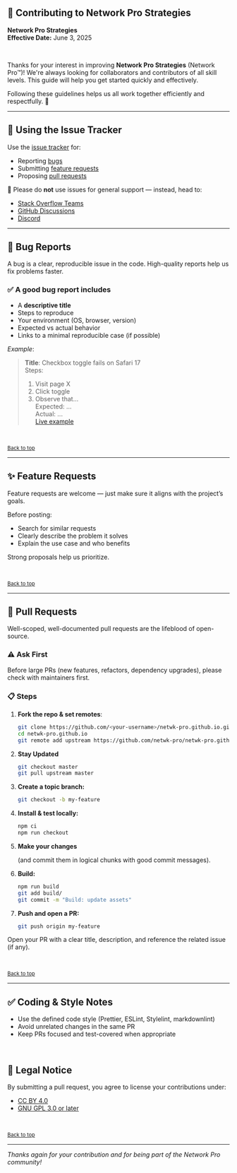<!-- =========================================================================
Copyright © 2025 Network Pro Strategies (Network Pro™)
SPDX-License-Identifier: CC-BY-4.0 OR GPL-3.0-or-later
This file is part of Network Pro.
========================================================================== -->

<section id="top">

# 🤝 Contributing to Network Pro Strategies

</section>

**Network Pro Strategies**  
**Effective Date:** June 3, 2025

&nbsp;

Thanks for your interest in improving **Network Pro Strategies** (Network Pro™)! We're always looking for collaborators and contributors of all skill levels. This guide will help you get started quickly and effectively.

Following these guidelines helps us all work together efficiently and respectfully. 🙌

---

## 🐛 Using the Issue Tracker

Use the [issue tracker](https://github.com/netwk-pro/netwk-pro.github.io/issues) for:

- Reporting [bugs](#bug-reports)
- Submitting [feature requests](#feature-requests)
- Proposing [pull requests](#pull-requests)

🚫 Please do **not** use issues for general support — instead, head to:

- [Stack Overflow Teams](https://stack.neteng.pro/)
- [GitHub Discussions](https://discuss.neteng.pro)
- [Discord](https://discord.neteng.pro)

---

<section id="bug-reports">

## 🐞 Bug Reports

A bug is a clear, reproducible issue in the code. High-quality reports help us fix problems faster.

### ✅ A good bug report includes

- A **descriptive title**
- Steps to reproduce
- Your environment (OS, browser, version)
- Expected vs actual behavior
- Links to a minimal reproducible case (if possible)

_Example_:

<!-- markdownlint-disable MD042 -->

> **Title**: Checkbox toggle fails on Safari 17  
> Steps:  
>
> 1. Visit page X  
> 2. Click toggle  
> 3. Observe that...  
> Expected: ...  
> Actual: ...  
> [Live example](#)

<!-- markdownlint-enable MD042 -->

</section>

&nbsp;

<sub>[Back to top](#top)</sub>

---

<section id="feature-requests">

## ✨ Feature Requests

Feature requests are welcome — just make sure it aligns with the project’s goals.

Before posting:

- Search for similar requests
- Clearly describe the problem it solves
- Explain the use case and who benefits

Strong proposals help us prioritize.

</section>

&nbsp;

<sub>[Back to top](#top)</sub>

---

<section id="pull-requests">

## 🔁 Pull Requests

Well-scoped, well-documented pull requests are the lifeblood of open-source.

### ⚠️ Ask First

Before large PRs (new features, refactors, dependency upgrades), please check with maintainers first.

### 📋 Steps

1. **Fork the repo & set remotes**:

   ```bash
   git clone https://github.com/<your-username>/netwk-pro.github.io.git
   cd netwk-pro.github.io
   git remote add upstream https://github.com/netwk-pro/netwk-pro.github.io.git
   ```

2. **Stay Updated**

   ```bash
   git checkout master
   git pull upstream master
   ```

3. **Create a topic branch:**

   ```bash
   git checkout -b my-feature
   ```

4. **Install & test locally:**

   ```bash
   npm ci
   npm run checkout
   ```

5. **Make your changes**

   (and commit them in logical chunks with good commit messages).

6. **Build:**

   ```bash
   npm run build
   git add build/
   git commit -m "Build: update assets"
   ```

7. **Push and open a PR:**

   ```bash
   git push origin my-feature
   ```

Open your PR with a clear title, description, and reference the related issue (if any).

</section>

&nbsp;

<sub>[Back to top](#top)</sub>

---

## ✅ Coding & Style Notes

- Use the defined code style (Prettier, ESLint, Stylelint, markdownlint)
- Avoid unrelated changes in the same PR
- Keep PRs focused and test-covered when appropriate

&nbsp;

## 🔐 Legal Notice

By submitting a pull request, you agree to license your contributions under:

- [CC BY 4.0](https://netwk.pro/license#cc-by)
- [GNU GPL 3.0 or later](https://netwk.pro/license#gnu-gpl)

&nbsp;

<sub>[Back to top](#top)</sub>

---

_Thanks again for your contribution and for being part of the Network Pro community!_
